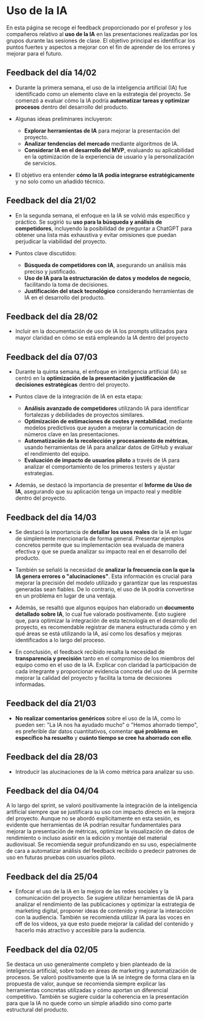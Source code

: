 # Uso de la IA

En esta página se recoge el feedback proporcionado por el profesor y los compañeros relativo al **uso de la IA** en las presentaciones realizadas por los grupos durante las sesiones de clase. El objetivo principal es identificar los puntos fuertes y aspectos a mejorar con el fin de aprender de los errores y mejorar para el futuro.

## Feedback del día 14/02
- Durante la primera semana, el uso de la inteligencia artificial (IA) fue identificado como un elemento clave en la estrategia del proyecto. Se comenzó a evaluar cómo la IA podría **automatizar tareas y optimizar procesos** dentro del desarrollo del producto.  

- Algunas ideas preliminares incluyeron:  
    - **Explorar herramientas de IA** para mejorar la presentación del proyecto.  
    - **Analizar tendencias del mercado** mediante algoritmos de IA.  
    - **Considerar IA en el desarrollo del MVP**, evaluando su aplicabilidad en la optimización de la experiencia de usuario y la personalización de servicios.  

- El objetivo era entender **cómo la IA podía integrarse estratégicamente** y no solo como un añadido técnico.  

## Feedback del día 21/02
- En la segunda semana, el enfoque en la IA se volvió más específico y práctico. Se sugirió su **uso para la búsqueda y análisis de competidores**, incluyendo la posibilidad de preguntar a ChatGPT para obtener una lista más exhaustiva y evitar omisiones que puedan perjudicar la viabilidad del proyecto.  

- Puntos clave discutidos:  
    - **Búsqueda de competidores con IA**, asegurando un análisis más preciso y justificado.  
    - **Uso de IA para la estructuración de datos y modelos de negocio**, facilitando la toma de decisiones.  
    - **Justificación del stack tecnológico** considerando herramientas de IA en el desarrollo del producto.

## Feedback del día 28/02
- Incluir en la documentación de uso de IA los prompts utilizados para mayor claridad en cómo se está empleando la IA dentro del proyecto

## Feedback del día 07/03
- Durante la quinta semana, el enfoque en inteligencia artificial (IA) se centró en la **optimización de la presentación y justificación de decisiones estratégicas** dentro del proyecto.  

- Puntos clave de la integración de IA en esta etapa:  
    - **Análisis avanzado de competidores** utilizando IA para identificar fortalezas y debilidades de proyectos similares.  
    - **Optimización de estimaciones de costes y rentabilidad**, mediante modelos predictivos que ayuden a mejorar la comunicación de números clave en las presentaciones.  
    - **Automatización de la recolección y procesamiento de métricas**, usando herramientas de IA para analizar datos de GitHub y evaluar el rendimiento del equipo.  
    - **Evaluación de impacto de usuarios piloto** a través de IA para analizar el comportamiento de los primeros testers y ajustar estrategias.  

- Además, se destacó la importancia de presentar el **Informe de Uso de IA**, asegurando que su aplicación tenga un impacto real y medible dentro del proyecto.  

## Feedback del día 14/03
- Se destacó la importancia de **detallar los usos reales** de la IA en lugar de simplemente mencionarla de forma general. Presentar ejemplos concretos permite que su implementación sea evaluada de manera efectiva y que se pueda analizar su impacto real en el desarrollo del producto.

- También se señaló la necesidad de **analizar la frecuencia con la que la IA genera errores o "alucinaciones"**. Esta información es crucial para mejorar la precisión del modelo utilizado y garantizar que las respuestas generadas sean fiables. De lo contrario, el uso de IA podría convertirse en un problema en lugar de una ventaja.

- Además, se resaltó que algunos equipos han elaborado un **documento detallado sobre IA**, lo cual fue valorado positivamente. Esto sugiere que, para optimizar la integración de esta tecnología en el desarrollo del proyecto, es recomendable registrar de manera estructurada cómo y en qué áreas se está utilizando la IA, así como los desafíos y mejoras identificados a lo largo del proceso.

- En conclusión, el feedback recibido resalta la necesidad de **transparencia y precisión** tanto en el compromiso de los miembros del equipo como en el uso de la IA. Explicar con claridad la participación de cada integrante y proporcionar evidencia concreta del uso de IA permite mejorar la calidad del proyecto y facilita la toma de decisiones informadas.

## Feedback del día 21/03
- **No realizar comentarios genéricos** sobre el uso de la IA, como lo pueden ser: "La IA nos ha ayudado mucho" o "Hemos ahorrado tiempo", es preferible dar datos cuantitativos, comentar **qué problema en específico ha resuelto** y **cuánto tiempo se cree ha ahorrado con ello**.

## Feedback del día 28/03
- Introducir las alucinaciones de la IA como métrica para analizar su uso.

## Feedback del día 04/04
A lo largo del sprint, se valoró positivamente la integración de la inteligencia artificial siempre que se justificara su uso con impacto directo en la mejora del proyecto. Aunque no se abordó explícitamente en esta sesión, es evidente que herramientas de IA podrían resultar fundamentales para mejorar la presentación de métricas, optimizar la visualización de datos de rendimiento o incluso asistir en la edición y montaje del material audiovisual. Se recomienda seguir profundizando en su uso, especialmente de cara a automatizar análisis del feedback recibido o predecir patrones de uso en futuras pruebas con usuarios piloto.

## Feedback del día 25/04
- Enfocar el uso de la IA en la mejora de las redes sociales y la comunicación del proyecto. Se sugiere utilizar herramientas de IA para analizar el rendimiento de las publicaciones y optimizar la estrategia de marketing digital, proponer ideas de contenido y mejorar la interacción con la audiencia. También se recomienda utilizar IA para las voces en off de los vídeos, ya que esto puede mejorar la calidad del contenido y hacerlo más atractivo y accesible para la audiencia.

## Feedback del día 02/05

Se destaca un uso generalmente completo y bien planteado de la inteligencia artificial, sobre todo en áreas de marketing y automatización de procesos. Se valoró positivamente que la IA se integre de forma clara en la propuesta de valor, aunque se recomienda siempre explicar las herramientas concretas utilizadas y cómo aportan un diferencial competitivo. También se sugiere cuidar la coherencia en la presentación para que la IA no quede como un simple añadido sino como parte estructural del producto.
